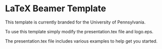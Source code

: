 LaTeX Beamer Template
=====================

This template is currently branded for the University of Pennsylvania.

To use this template simply modify the presentation.tex file and logo.eps.

The presentation.tex file includes various examples to help get you started.

